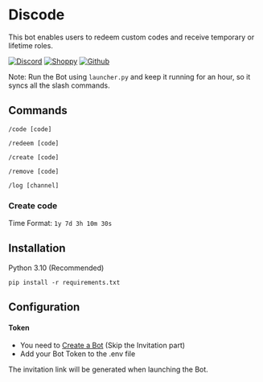 # Discode

This bot enables users to redeem custom codes and receive temporary or lifetime roles.

[![Discord](https://img.shields.io/badge/Discord-Snifo-blue.svg)](https://discord.gg/hH4ZkNg6cA)
[![Shoppy](https://img.shields.io/badge/Shoppy-SniFo-blue.svg)](https://shoppy.gg/@snifo)
[![Github](https://img.shields.io/badge/Github-MrSniFo-blue.svg)](https://github.com/MrSniFo)

Note: Run the Bot using `launcher.py` and keep it running for an hour, so it syncs all the slash commands.

## Commands

`/code [code]`

`/redeem [code]`

`/create [code]`

`/remove [code]`

`/log [channel]`

### Create code
Time Format: `1y 7d 3h 10m 30s`

         
## Installation
Python 3.10 (Recommended)

```shell
pip install -r requirements.txt
```

## Configuration
#### Token
- You need to [Create a Bot](https://discordpy.readthedocs.io/en/stable/discord.html) (Skip the Invitation part)
- Add your Bot Token to the .env file

The invitation link will be generated when launching the Bot.
